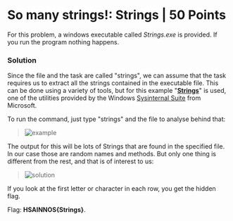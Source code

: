 # So many strings!: Strings | 50 Points
For this problem, a windows executable called *Strings.exe* is provided. If you run the program nothing happens. 
### Solution
Since the file and the task are called "strings", we can assume that the task requires us to extract all the strings contained in the executable file. This can be done using a variety of tools, but for this example "**[Strings](https://learn.microsoft.com/en-us/sysinternals/downloads/strings)**" is used, one of the utilities provided by the Windows 
[Sysinternal Suite](https://learn.microsoft.com/en-us/sysinternals/) from Microsoft. 

To run the command, just type "strings" and the file to analyse behind that:
> ![example](https://user-images.githubusercontent.com/118717731/220315128-a7b252b5-c2aa-4287-83ae-48d20613adfe.png)

The output for this will be lots of Strings that are found in the specified file. In our case those are random names and methods. But only one thing is different from
the rest, and that is of interest to us:
> ![solution](https://user-images.githubusercontent.com/118717731/220316185-d220a48f-f2c2-4ce5-9ee7-c25eadccb55f.png)

If you look at the first letter or character in each row, you get the hidden flag. 

Flag: **HSAINNOS{Strings}**.
